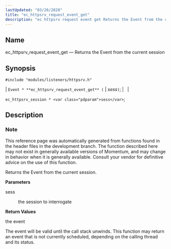 ```yaml
---
lastUpdated: "03/26/2020"
title: "ec_httpsrv_request_event_get"
description: "ec httpsrv request event get Returns the Event from the current session Event ec httpsrv request event get sess ec httpsrv session sess This reference page was automatically generated from functions found in the header files in the development branch The function described here may not exist in generally available..."
---
```


<a name="apis.ec_httpsrv_request_event_get"></a> 
## Name

ec_httpsrv_request_event_get — Returns the Event from the current session

## Synopsis

`#include "modules/listeners/httpsrv.h"`

| `Event * **ec_httpsrv_request_event_get** (` | <var class="pdparam">sess</var>`)`; |   |

`ec_httpsrv_session * <var class="pdparam">sess</var>`;<a name="idp52846640"></a> 
## Description

### Note

This reference page was automatically generated from functions found in the header files in the development branch. The function described here may not exist in generally available versions of Momentum, and may change in behavior when it is generally available. Consult your vendor for definitive advice on the use of this function.

Returns the Event from the current session.

**<a name="idp52849504"></a> Parameters**

<dl class="variablelist">

<dt>sess</dt>

<dd>

the session to interrogate

</dd>

</dl>

**<a name="idp52852240"></a> Return Values**

the event

The event will be valid until the call stack unwinds. This function may return an event that is not currently scheduled, depending on the calling thread and its status.